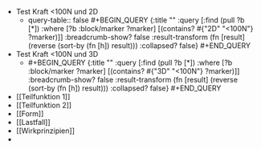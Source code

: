 - Test Kraft <100N und 2D
	- query-table:: false
	  #+BEGIN_QUERY
	  {:title ""
	   :query [:find (pull ?b [*])
	           :where [?b :block/marker ?marker]
	          	      [(contains? #{"2D" "<100N"} ?marker)]]
	   :breadcrumb-show? false
	   :result-transform (fn [result] (reverse (sort-by (fn [h]) result)))
	   :collapsed? false}
	  #+END_QUERY
- Test Kraft <100N und 3D
	- #+BEGIN_QUERY
	  {:title ""
	   :query [:find (pull ?b [*])
	           :where [?b :block/marker ?marker]
	          	      [(contains? #{"3D" "<100N"} ?marker)]]
	   :breadcrumb-show? false
	   :result-transform (fn [result] (reverse (sort-by (fn [h]) result)))
	   :collapsed? false}
	  #+END_QUERY
- [[Teilfunktion 1]]
- [[Teilfunktion 2]]
- [[Form]]
- [[Lastfall]]
- [[Wirkprinzipien]]
-